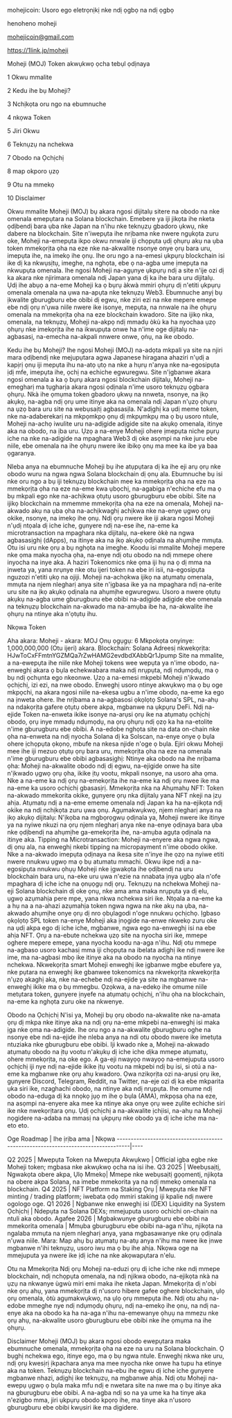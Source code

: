 mohejicoin: Usoro ego eletrọnịkị nke ndị ọgbọ na ndị ọgbọ

henoheno moheji

mohejicoin@gmail.com

https://1link.jp/moheji

Moheji (MOJ) Token akwụkwọ ọcha tebụl ọdịnaya

1 Okwu mmalite

2 Kedu ihe bụ Moheji?

3 Nchịkọta oru ngo na ebumnuche

4 nkọwa Token

5 Jiri Okwu

6 Teknụzụ na nchekwa

7 Obodo na Ọchịchị

8 map okporo ụzọ

9 Otu na mmekọ

10 Disclaimer

Okwu mmalite Moheji (MOJ) bụ akara ngosi dijitalụ sitere na obodo na nke omenala emepụtara na Solana blockchain. Emebere ya iji jikọta ihe nketa ọdịbendị bara ụba nke Japan na n'ihu nke teknụzụ gbadoro ụkwụ, nke dabere na blockchain. Site n'iwepụta ihe nrịbama nke nwere ngụkọta zuru oke, Moheji na-emepụta ikpo okwu nnwale iji chọpụta ụdị ọhụrụ akụ na ụba token mmekọrịta ọha na eze nke na-akwalite nsonye onye ọrụ bara uru, imepụta ihe, na imekọ ihe ọnụ. Ihe oru ngo a na-emesi ụkpụrụ blockchain isi ike dị ka nkwụsịtụ, imeghe, na nghọta, ebe ọ na-agba ume ịmepụta na nkwupụta omenala. Ihe ngosi Moheji na-agụnye ụkpụrụ ndị a site n'ije ozi dị ka akara nke njirimara omenala ndị Japan yana dị ka ihe bara uru dijitalụ. Ụdị ihe abụọ a na-eme Moheji ka ọ bụrụ àkwà mmiri ọhụrụ dị n'etiti ụkpụrụ omenala omenala na ụwa na-apụta nke teknụzụ Web3. Ebumnuche anyị bụ ịkwalite gburugburu ebe obibi dị egwu, nke ziri ezi na nke mepere emepe ebe ndị ọrụ n'ụwa niile nwere ike isonye, ​​mepụta, na nnwale na ihe ọhụrụ omenala na mmekọrịta ọha na eze blockchain kwadoro. Site na ijikọ nka, omenala, na teknụzụ, Moheji na-akpọ ndị mmadụ òkù ka ha nyochaa ụzọ ọhụrụ nke imekọrịta ihe na ikwupụta onwe ha n'ime oge dijitalụ na-agbasasị, na-emecha na-akpali nnwere onwe, ọṅụ, na ike obodo.

Kedu ihe bụ Moheji? Ihe ngosi Moheji (MOJ) na-adọta mkpali ya site na njiri mara ọdịbendị nke mejupụtara agwa Japanese hiragana ahaziri n'ụdị a kapịrị ọnụ iji mepụta ihu na-atọ ụtọ na nke a hụrụ n'anya nke na-egosipụta ịdị mfe, imepụta ihe, ọchị na echiche egwuregwu. Site n'ịgbanwe akara ngosi omenala a ka ọ bụrụ akara ngosi blockchain dijitalụ, Moheji na-emegharị ma tụgharịa akara ngosi ọdịnala n'ime usoro teknụzụ ọgbara ọhụrụ. Nkà ihe ọmụma token gbadoro ụkwụ na nnweta, nsonye, ​​na ịkọ akụkọ, na-agba ndị ọrụ ume itinye aka na omenala ndị Japan n'ụzọ ọhụrụ na ụzọ bara uru site na webụsaịtị agbasasịla. N'adịghị ka ụdị meme token, nke na-adaberekarị na mkpọmkpọ ọnụ dị mkpụmkpụ ma ọ bụ usoro ntule, Moheji na-achọ iwulite uru na-adịgide adịgide site na akụkọ omenala, itinye aka na obodo, na ịba uru. Ụzọ a na-enye Moheji ohere ịmepụta niche pụrụ iche na nke na-adigide na mpaghara Web3 dị oke asọmpi na nke juru ebe niile, ebe omenala na ihe ọhụrụ nwere ike ibikọ ọnụ ma mee ka ibe ya baa ọgaranya.

Nleba anya na ebumnuche Moheji bụ ihe atụpụtara dị ka ihe eji arụ ọrụ nke obodo wuru na ngwa ngwa Solana blockchain dị ọnụ ala. Ebumnuche bụ isi nke oru ngo a bụ iji teknụzụ blockchain mee ka mmekọrịta ọha na eze na mmekọrịta ọha na eze na-eme kwa ụbọchị, na-agabiga n'echiche efu ma ọ bụ mkpali ego nke na-achịkwa ọtụtụ usoro gburugburu ebe obibi. Site na ijikọ blockchain na mmemme mmekọrịta ọha na eze na omenala, Moheji na-akwado akụ na ụba ọha na-achịkwaghị achịkwa nke na-enye ụgwọ ọrụ okike, nsonye, ​​na imekọ ihe ọnụ. Ndị ọrụ nwere ike iji akara ngosi Moheji n'ụdị ntọala dị iche iche, gụnyere ndị na-ese ihe, na-eme ka microtransaction na mpaghara nka dijitalụ, na-ekere òkè na ngwa agbasasịghị (dApps), na itinye aka na ịkọ akụkọ ọdịnala na ahụmịhe mmụta. Otu isi uru nke ọrụ a bụ nghọta na imeghe. Koodu isi mmalite Moheji mepere nke ọma maka nyocha ọha, na-enye ndị otu obodo na ndị mmepe ohere inyocha na inye aka. A haziri Tokenomics nke ọma iji hụ na ọ dị mma na ịnweta ya, yana nrụnye nke otu ijeri token na ebe iri isii, na-egosipụta nguzozi n'etiti ụkọ na ojiji. Moheji na-achọkwa ijikọ na atụmatụ omenala, mmụta na njem nlegharị anya site n'ịgbasa ike ya na mpaghara ndị na-erite uru site na ịkọ akụkọ ọdịnala na ahụmịhe egwuregwu. Usoro a nwere ọtụtụ akụkụ na-agba ume gburugburu ebe obibi na-adịgide adịgide ebe omenala na teknụzụ blockchain na-akwado ma na-amụba ibe ha, na-akwalite ihe ọhụrụ na ntinye aka n'ọtụtụ ihu.

Nkọwa Token

Aha akara: Moheji - akara: MOJ
Ọnụ ọgụgụ: 6
Mkpokọta onyinye: 1,000,000,000 (Otu ijeri) akara.
Blockchain: Solana
Adreesị nkwekọrịta: HJwToCxFFmtnYGZMQa7rZwHAMG2evdbdXAbbQr1Jpump
Site na mmalite, a na-ewepụta ihe niile nke Moheji tokens wee wepụta ya n'ime obodo, na-enweghị akara ọ bụla echekwabara maka ndị nrụpụta, ndị ndụmọdụ, ma ọ bụ ndị ọchụnta ego nkeonwe. Ụzọ a na-emesi mkpebi Moheji n'ịkwado ọchịchị, izi ezi, na nwe obodo. Enweghị usoro ntinye akwụkwọ ma ọ bụ oge mkpọchi, na akara ngosi niile na-ekesa ugbu a n'ime obodo, na-eme ka ego na ịnweta ohere. Ihe nrịbama a na-agbasosi ọkọlọtọ Solana's SPL, na-ahụ na ndakọrịta gafere ọtụtụ obere akpa, mgbanwe na ụkpụrụ DeFi. Ndị na-ejide Token na-enweta ikike isonye na-arụsi ọrụ ike na atụmatụ ọchịchị obodo, ọrụ inye mmadụ ndụmọdụ, na ọrụ ọhụrụ ndị ọzọ ka ha na-etolite n'ime gburugburu ebe obibi. A na-edobe nghọta site na data on-chain nke ọha na-enweta na ndị nyocha Solana dị ka Solscan, na-enye onye ọ bụla ohere ịchọpụta ọkọnọ, mbufe na nkesa njide n'oge ọ bụla.
Ejiri okwu Moheji mee ihe iji mezuo ọtụtụ ọrụ bara uru, mmekọrịta ọha na eze na omenala n'ime gburugburu ebe obibi agbasasịghị:
Ntinye aka obodo na ihe nrịbama ọha: Moheji na-akwalite obodo ndị dị egwu, na-ejigide onwe ha site n'ịkwado ụgwọ ọrụ ọha, ikike ịtụ vootu, mkpali nsonye, ​​na usoro aha ọma. Nke a na-eme ka ndị ọrụ na-emekọrịta ihe na-eme ka ndị ọrụ nwee ike ma na-eme ka usoro ọchịchị gbasasịrị.
Mmekọrịta nka na Ahụmahụ NFT: Token na-akwado mmekorita okike, gụnyere ọrụ nka dijitalụ yana NFT nkeji na ịzụ ahịa. Atụmatụ ndị a na-eme ememe omenala ndị Japan ka ha na-ejikọta ndị okike na ndị nchịkọta zuru ụwa ọnụ.
Agụmakwụkwọ, njem nlegharị anya na ịkọ akụkọ dijitalụ: N'ịkọba na mgbọrọgwụ ọdịnala ya, Moheji nwere ike itinye ya na nyiwe nkuzi na ọrụ njem nlegharị anya nke na-enye ọdịnaya bara ụba nke ọdịbendị na ahụmịhe ga-emekọrịta ihe, na-amụba agụta ọdịnala na itinye aka.
Tipping na Microtransaction: Moheji na-enyere aka ngwa ngwa, dị ọnụ ala, na enweghị nkebi tipping na micropayment n'ime obodo okike. Nke a na-akwado imepụta ọdịnaya na ikesa site n'inye ihe ọzọ na nyiwe etiti nwere nnukwu ụgwọ ma ọ bụ atumatu mmachi. Okwu ikpe ndị a na-egosipụta nnukwu ọhụụ Moheji nke ịgwakọta ihe ọdịbendị na uru blockchain bara uru, na-eke uru ụwa n'ezie na nnabata ịnya ụgbọ ala n'ofe mpaghara dị iche iche na ọnụọgụ ndị ọrụ.
Teknụzụ na nchekwa Moheji na-eji Solana blockchain dị oke ọnụ, nke ama ama maka nrụpụta ya dị elu, ụgwọ azụmahịa pere mpe, yana nkwa nchekwa siri ike. Ntọala a na-eme ka a hụ na a na-ahazi azụmahịa token ngwa ngwa na nke akụ na ụba, na-akwado ahụmịhe onye ọrụ dị nro ọbụlagodi n'oge nnukwu ọchịchọ. Ịgbaso ọkọlọtọ SPL token na-enye Moheji aka ịnọgide na-enwe nkwekọ zuru oke na ụdị akpa ego dị iche iche, mgbanwe, ngwa ego na-enweghị isi na ebe ahịa NFT. Ọrụ a na-ebute nchekwa ụzọ site na nyocha siri ike, mmepe oghere mepere emepe, yana nyocha koodu na-aga n'ihu. Ndị otu mmepe na-agbaso usoro kachasị mma iji chọpụta na ibelata adịghị ike ndị nwere ike ime, ma na-agbasi mbọ ike itinye aka na obodo na nyocha na ntinye nchekwa. Nkwekọrịta smart Moheji enweghị ike ịgbanwe mgbe ebufere ya, nke pụtara na enweghị ike gbanwee tokenomics na nkwekọrịta nkwekọrịta n'ụzọ akaghị aka, nke na-echebe ndị na-ejide ya site na mgbanwe na-enweghị ikike ma ọ bụ mmegbu. Ọzọkwa, a na-edekọ ihe omume niile metụtara token, gụnyere ịnyefe na atụmatụ ọchịchị, n'ihu ọha na blockchain, na-eme ka nghọta zuru oke na nkwenye.

Obodo na Ọchịchị N'isi ya, Moheji bụ ọrụ obodo na-akwalite nke na-amata ọrụ dị mkpa nke itinye aka na ndị ọrụ na-eme mkpebi na-enweghị isi maka ịga nke ọma na-adigide. Ihe oru ngo a na-akwalite gburugburu oghe na nsonye ebe ndi na-ejide ihe nleba anya na ndi otu obodo nwere ike imetụta ntuziaka nke gburugburu ebe obibi. Iji kwado nke a, Moheji na-akwado atụmatụ obodo na ịtụ vootu n'akụkụ dị iche iche dịka mmepe atụmatụ, ohere mmekọrịta, na oke ego. A ga-eji nwayọọ nwayọọ na-emejuputa usoro ọchịchị iji nye ndị na-ejide ikike ịtụ vootu na mkpebi ndị bụ isi, si otú a na-eme ka mgbanwe nke ọrụ ahụ kwadoro. Ọwa nzikọrịta ozi na-arụsi ọrụ ike, gụnyere Discord, Telegram, Reddit, na Twitter, na-eje ozi dị ka ebe mkparita ụka siri ike, nzaghachi obodo, na ntinye aka ndị nrụpụta. Ihe omume ndị obodo na-eduga dị ka nnọkọ jụọ m ihe ọ bụla (AMA), mkpọsa ọha na eze, na asọmpi na-enyere aka mee ka ntinye aka onye ọrụ wee zụlite echiche siri ike nke nwekọrịtara ọnụ. Ụdị ọchịchị a na-akwalite ịchịisi, na-ahụ na Moheji nọgidere na-adaba na mmasị na ụkpụrụ nke obodo ya dị iche iche ma na-eto eto.

Oge Roadmap | Ihe ịrịba ama | Nkọwa ----------------------------------------------------------------------------------|----

Q2 2025 | Mwepụta Token na Mwepụta Akwụkwọ | Official igba egbe nke Moheji token; mgbasa nke akwụkwọ ọcha na isi ihe. Q3 2025 | Weebụsaịtị, Ngwakọta obere akpa, Ụlọ Mmekọ| Mmepe nke webụsaịtị gọọmentị, njikọta na obere akpa Solana, na imebe mmekorita ya na ndị mmekọ omenala na blockchain. Q4 2025 | NFT Platform na Staking Ọrụ | Mwepụta nke NFT minting / trading platform; iwebata ọdọ mmiri staking iji kpalie ndị nwere ogologo oge. Q1 2026 | Ngbanwe nke enweghị isi (DEX) Liquidity na System Ọchịchị | Ndepụta na Solana DEXs; mmejuputa usoro ochichi on-chain na ntuli aka obodo. Agafee 2026 | Mgbakwunye gburugburu ebe obibi na mmekorita omenala | Mmụba gburugburu ebe obibi na-aga n'ihu, njikọta na ngalaba mmụta na njem nlegharị anya, yana mgbasawanye nke ọrụ ọdịnala n'ụwa niile. Mara: Map ahụ bụ atụmatụ na-atụ anya n'ihu ma nwee ike ịnwe mgbanwe n'ihi teknụzụ, usoro iwu ma ọ bụ ihe ahịa. Nkọwa oge na mmejuputa ya nwere ike ịdị iche na nke akọwapụtara n'elu.

Otu na Mmekọrịta Ndị ọrụ Moheji na-eduzi ọrụ dị iche iche nke ndị mmepe blockchain, ndị nchọpụta omenala, na ndị njikwa obodo, na-ejikọta nkà na ụzụ na nkwanye ùgwù miri emi maka ihe nketa Japan. Mmekọrịta dị n'obi nke ọrụ ahụ, yana mmekọrịta dị n'usoro hibere gafee oghere blockchain, ụlọ ọrụ omenala, òtù agụmakwụkwọ, na ụlọ ọrụ mmepụta ihe. Ndị otu ahụ na-edobe mmeghe nye ndị ndụmọdụ ọhụrụ, ndị na-emekọ ihe ọnụ, na ndị na-enye aka na obodo ka ha na-aga n'ihu na-emewanye ọhụụ na mmezu nke ọrụ ahụ, na-akwalite usoro gburugburu ebe obibi nke ihe ọmụma na ihe ọhụrụ.

Disclaimer Moheji (MOJ) bụ akara ngosi obodo ewepụtara maka ebumnuche omenala, mmekọrịta ọha na eze na uru na Solana blockchain. Ọ bụghị nchekwa ego, itinye ego, ma ọ bụ ngwa ntule. Enweghị nkwa nke uru, ndị ọrụ kwesịrị ịkpachara anya ma mee nyocha nke onwe ha tupu ha etinye aka na token. Teknụzụ blockchain na-ebu ihe egwu dị iche iche gụnyere mgbanwe nhazi, adịghị ike teknụzụ, na mgbanwe ahịa. Ndị otu Moheji na-ewepụ ụgwọ ọ bụla maka mfu ndị e nwetara site na nwe ma ọ bụ itinye aka na gburugburu ebe obibi. A na-agba ndị so na ya ume ka ha tinye aka n'ezigbo mma, jiri ụkpụrụ obodo kpọrọ ihe, ma tinye aka n'usoro gburugburu ebe obibi kwụsiri ike ma dịgidere.

